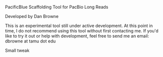 PacificBlue Scaffolding Tool for PacBio Long Reads

Developed by Dan Browne

This is an experimental tool still under active development. At this point in time, I do not recommend using this tool without first contacting me. If you'd like to try it out or help with development, feel free to send me an email: dbrowne at tamu dot edu

Small tweak